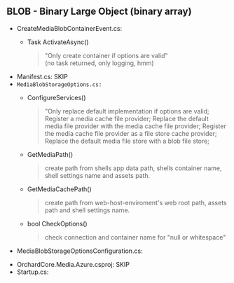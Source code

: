 BLOB - Binary Large Object (binary array)
---
* CreateMediaBlobContainerEvent.cs:
  > 
  * Task ActivateAsync()
    > "Only create container if options are valid"\
      (no task returned, only logging, hmm)
* Manifest.cs: SKIP
* `MediaBlobStorageOptions.cs:`
  > 
  * ConfigureServices()
    > "Only replace default implementation if options are valid;\
      Register a media cache file provider;
      Replace the default media file provider with the media cache file provider;
      Register the media cache file provider as a file store cache provider;
      Replace the default media file store with a blob file store;
  * GetMediaPath()
    > create path from shells app data path, shells container name, shell settings name and assets path.
  * GetMediaCachePath()
    > create path from web-host-enviroment's web root path, assets path and shell settings name.
  * bool CheckOptions()
    > check connection and container name for "null or whitespace" 
* MediaBlobStorageOptionsConfiguration.cs:
  > 
* OrchardCore.Media.Azure.csproj: SKIP
* Startup.cs: 
  > 
